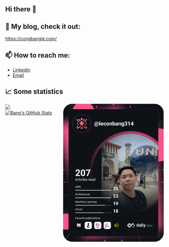 ## Hi there 👋

<!--
**congbang-le/congbang-le** is a ✨ _special_ ✨ repository because its `README.md` (this file) appears on your GitHub profile.

Here are some ideas to get you started:

- 🔭 I’m currently working on ...
- 🌱 I’m currently learning ...
- 👯 I’m looking to collaborate on ...
- 🤔 I’m looking for help with ...
- 💬 Ask me about ...
- 📫 How to reach me: ...
- 😄 Pronouns: ...
- ⚡ Fun fact: ...
-->

## 🚀 My blog, check it out:
https://congbangle.com/

## 📫 How to reach me: 

- [Linkedin](https://www.linkedin.com/in/bang-le-brian-8327a9183/)
- [Email](mailto:brianle.itw@gmail.com)

## &#x1f4c8; Some statistics

<div align="left">
  <a href="https://github.com/congbang-le/congbang-le">
    <img align="center" src="https://github-readme-stats.vercel.app/api/top-langs/?username=congbang-le&hide=java,html,tex&title_color=ffffff&text_color=c9cacc&icon_color=2bbc8a&bg_color=1d1f21&langs_count=3"/>
  </a>
  <a href="https://app.daily.dev/DailyDevTips">
    <img src="https://github.com/congbang-le/congbang-le/blob/master/devcard.svg" 
         width="320" 
         alt="Bang's Dev Card"
         align="right"
         />
  </a>
</div>
<a href="https://github.com/congbang-le/congbang-le">
  <img align="center" src="https://github-readme-stats.vercel.app/api?username=congbang-le&show_icons=true&line_height=27&count_private=true&title_color=ffffff&text_color=c9cacc&icon_color=2bbc8a&bg_color=1d1f21" alt="Bang's GitHub Stats" />
</a>
